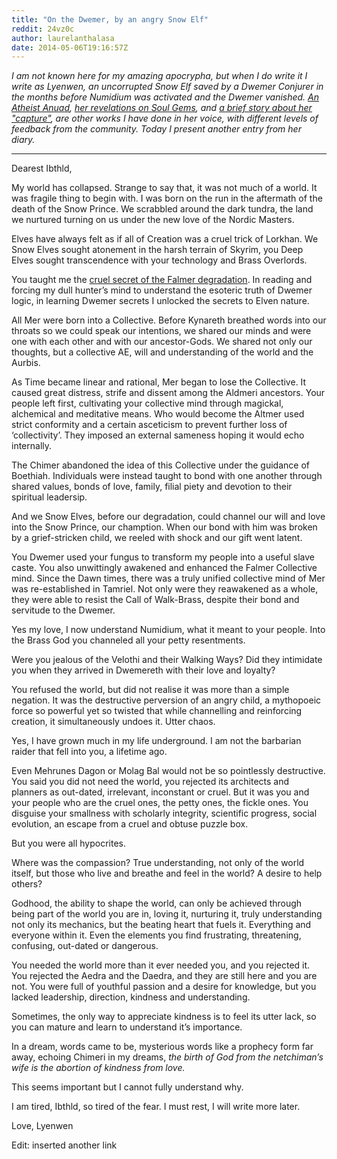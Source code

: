 ```yaml
---
title: "On the Dwemer, by an angry Snow Elf"
reddit: 24vz0c
author: laurelanthalasa
date: 2014-05-06T19:16:57Z
---
```


*I am not known here for my amazing apocrypha, but when I do write it I write as Lyenwen, an uncorrupted Snow Elf saved by a Dwemer Conjurer in the months before Numidium was activated and the Dwemer vanished.  [An Atheist Anuad](http://www.reddit.com/r/teslore/comments/1uyjp5/an_atheist_anuad/), [her revelations on Soul Gems](http://www.reddit.com/r/teslore/comments/1vbtt1/cruelty_for_the_sake_of_utility_tens_of_thousands/), and [a brief story about her "capture"](http://www.reddit.com/r/teslore/comments/1yqinx/remembering_the_wilderness_lyenwens_diary/), are other works I have done in her voice, with different levels of feedback from the community.  Today I present another entry from her diary.*

---------------------------------

Dearest Ibthld,

My world has collapsed.  Strange to say that, it was not much of a world.  It was  fragile thing to begin with.  I was born on the run in the aftermath of the death of the Snow Prince.  We scrabbled around the dark tundra, the land we nurtured turning on us under the new love of the Nordic Masters.

Elves have always felt as if all of Creation was a cruel trick of Lorkhan.  We Snow Elves sought atonement in the harsh terrain of Skyrim, you Deep Elves sought transcendence with your technology and Brass Overlords.

You taught me the [cruel secret of the Falmer degradation](http://www.reddit.com/r/teslore/comments/1vbtt1/cruelty_for_the_sake_of_utility_tens_of_thousands/).  In reading and forcing my dull hunter’s mind to understand the esoteric truth of Dwemer logic, in learning Dwemer secrets I unlocked the secrets to Elven nature.

All Mer were born into a Collective.  Before Kynareth breathed words into our throats so we could speak our intentions, we shared our minds and were one with each other and with our ancestor-Gods.  We shared not only our thoughts, but a collective AE, will and understanding of the world and the Aurbis.

As Time became linear and rational, Mer began to lose the Collective.  It caused great distress, strife and dissent among the Aldmeri ancestors.  Your people left first, cultivating your collective mind through magickal, alchemical and meditative means.  Who would become the Altmer used strict conformity and a certain asceticism to prevent further loss of ‘collectivity’.  They imposed an external sameness hoping it would echo internally.

The Chimer abandoned the idea of this Collective under the guidance of Boethiah.  Individuals were instead taught to bond with one another through shared values, bonds of love, family, filial piety and devotion to their spiritual leadersip.

And we Snow Elves, before our degradation, could channel our will and love into the Snow Prince, our chamption.  When our bond with him was broken by a grief-stricken child, we reeled with shock and our gift went latent.

You Dwemer used your fungus to transform my people into a useful slave caste.  You also unwittingly awakened and enhanced the Falmer Collective mind.  Since the Dawn times, there was a truly unified collective mind of Mer was re-established in Tamriel.  Not only were they reawakened as a whole, they were able to resist the Call of Walk-Brass, despite their bond and servitude to the Dwemer.

Yes my love, I now understand Numidium, what it meant to your people.  Into the Brass God you channeled all your petty resentments.

Were you jealous of the Velothi and their Walking Ways?  Did they intimidate you when they arrived in Dwemereth with their love and loyalty?

You refused the world, but did not realise it was more than a simple negation.  It was the destructive perversion of an angry child, a mythopoeic force so powerful yet so twisted that while channelling and reinforcing creation, it simultaneously undoes it.  Utter chaos.

Yes, I have grown much in my life underground.  I am not the barbarian raider that fell into you, a lifetime ago.

Even Mehrunes Dagon or Molag Bal would not be so pointlessly destructive.  You said you did not need the world, you rejected its architects and planners as out-dated, irrelevant, inconstant or cruel.  But it was you and your people who are the cruel ones, the petty ones, the fickle ones.  You disguise your smallness with scholarly integrity, scientific progress, social evolution, an escape from a cruel and obtuse puzzle box.

But you were all hypocrites.

Where was the compassion?  True understanding, not only of the world itself, but those who live and breathe and feel in the world?  A desire to help others?

Godhood, the ability to shape the world, can only be achieved through being part of the world you are in, loving it, nurturing it, truly understanding not only its mechanics, but the beating heart that fuels it.  Everything and everyone within it.  Even the elements you find frustrating, threatening, confusing, out-dated or dangerous.

You needed the world more than it ever needed you, and you rejected it.  You rejected the Aedra and the Daedra, and they are still here and you are not.  You were full of youthful passion and a desire for knowledge, but you lacked leadership, direction, kindness and understanding.

Sometimes, the only way to appreciate kindness is to feel its utter lack, so you can mature and learn to understand it’s importance.

In a dream, words came to be, mysterious words like a prophecy form far away, echoing Chimeri in my dreams, *the birth of God from the netchiman’s wife is the abortion of kindness from love.*

This seems important but I cannot fully understand why.

I am tired, Ibthld, so tired of the fear.  I must rest, I will write more later.

Love, Lyenwen

Edit: inserted another link
